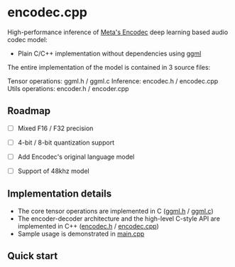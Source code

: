 # encodec.cpp

High-performance inference of [Meta's Encodec](https://github.com/facebookresearch/encodec) deep learning based audio codec model:

- Plain C/C++ implementation without dependencies using [ggml](https://github.com/ggerganov/ggml)

The entire implementation of the model is contained in 3 source files:

Tensor operations: ggml.h / ggml.c
Inference: encodec.h / encodec.cpp
Utils operations: encoder.h / encoder.cpp

## Roadmap

- [ ] Mixed F16 / F32 precision
- [ ] 4-bit / 8-bit quantization support
- [ ] Add Encodec's original language model
- [ ] Support of 48khz model


## Implementation details

- The core tensor operations are implemented in C ([ggml.h](ggml.h) / [ggml.c](ggml.c))
- The encoder-decoder architecture and the high-level C-style API are implemented in C++ ([encodec.h](encodec.h) / [encodec.cpp](encodec.cpp))
- Sample usage is demonstrated in [main.cpp](examples/main)

## Quick start